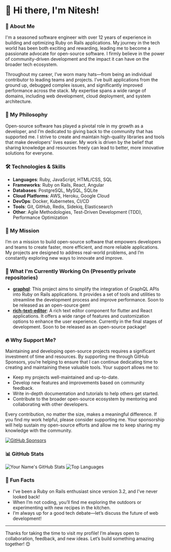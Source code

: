 # 👋 Hi there, I'm Nitesh!

### 🚀 About Me
I'm a seasoned software engineer with over 12 years of experience in building and optimizing Ruby on Rails applications. My journey in the tech world has been both exciting and rewarding, leading me to become a passionate advocate for open-source software. I firmly believe in the power of community-driven development and the impact it can have on the broader tech ecosystem.

Throughout my career, I’ve worn many hats—from being an individual contributor to leading teams and projects. I’ve built applications from the ground up, debugged complex issues, and significantly improved performance across the stack. My expertise spans a wide range of domains, including web development, cloud deployment, and system architecture.

### 🌟 My Philosophy
Open-source software has played a pivotal role in my growth as a developer, and I’m dedicated to giving back to the community that has supported me. I strive to create and maintain high-quality libraries and tools that make developers' lives easier. My work is driven by the belief that sharing knowledge and resources freely can lead to better, more innovative solutions for everyone.

### 🛠️ Technologies & Skills
- **Languages**: Ruby, JavaScript, HTML/CSS, SQL
- **Frameworks**: Ruby on Rails, React, Angular
- **Databases**: PostgreSQL, MySQL, SQLite
- **Cloud Platforms**: AWS, Heroku, Google Cloud
- **DevOps**: Docker, Kubernetes, CI/CD
- **Tools**: Git, GitHub, Redis, Sidekiq, Elasticsearch
- **Other**: Agile Methodologies, Test-Driven Development (TDD), Performance Optimization

### 🎯 My Mission
I’m on a mission to build open-source software that empowers developers and teams to create faster, more efficient, and more reliable applications. My projects are designed to address real-world problems, and I’m constantly exploring new ways to innovate and improve.

### 🌱 What I'm Currently Working On (Presently private repositories)
- **[graphql](#)**: This project aims to simplify the integration of GraphQL APIs into Ruby on Rails applications. It provides a set of tools and utilities to streamline the development process and improve performance. Soon to be released as an open-source gem!
- **[rich-text-editor](#)**: A rich text editor component for flutter and React applications. It offers a wide range of features and customization options to enhance the user experience. Currently in the final stages of development. Soon to be released as an open-source package!

### 🔥 Why Support Me?
Maintaining and developing open-source projects requires a significant investment of time and resources. By supporting me through GitHub Sponsors, you’re helping to ensure that I can continue dedicating time to creating and maintaining these valuable tools. Your support allows me to:
- Keep my projects well-maintained and up-to-date.
- Develop new features and improvements based on community feedback.
- Write in-depth documentation and tutorials to help others get started.
- Contribute to the broader open-source ecosystem by mentoring and collaborating with other developers.

Every contribution, no matter the size, makes a meaningful difference. If you find my work helpful, please consider supporting me. Your sponsorship will help sustain my open-source efforts and allow me to keep sharing my knowledge with the community.

[![GitHub Sponsors](https://img.shields.io/badge/Sponsor-30363D?style=for-the-badge&logo=GitHub-Sponsors&logoColor=#white)](https://github.com/sponsors/niteshpurohit)

### 📊 GitHub Stats
![Your Name's GitHub Stats](https://github-readme-stats.vercel.app/api?username=niteshpurohit&show_icons=true&theme=radical)
![Top Languages](https://github-readme-stats.vercel.app/api/top-langs/?username=niteshpurohit&layout=compact&theme=radical)


### 🎉 Fun Facts
- I’ve been a Ruby on Rails enthusiast since version 3.2, and I’ve never looked back!
- When I’m not coding, you’ll find me exploring the outdoors or experimenting with new recipes in the kitchen.
- I’m always up for a good tech debate—let’s discuss the future of web development!

---

Thanks for taking the time to visit my profile! I’m always open to collaboration, feedback, and new ideas. Let’s build something amazing together! 😊
